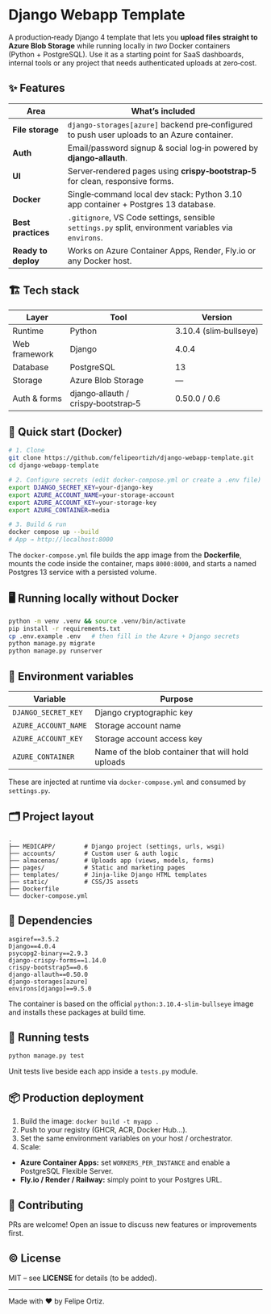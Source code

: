 # Django Webapp Template

A production‑ready Django 4 template that lets you **upload files straight to Azure Blob Storage** while running locally in *two* Docker containers (Python + PostgreSQL). Use it as a starting point for SaaS dashboards, internal tools or any project that needs authenticated uploads at zero‑cost.

## ✨ Features

| Area | What’s included |
|------|-----------------|
| **File storage** | `django‑storages[azure]` backend pre‑configured to push user uploads to an Azure container. |
| **Auth** | Email/password signup & social log‑in powered by **django‑allauth**. |
| **UI** | Server‑rendered pages using **crispy‑bootstrap‑5** for clean, responsive forms. |
| **Docker** | Single‑command local dev stack: Python 3.10 app container + Postgres 13 database. |
| **Best practices** | `.gitignore`, VS Code settings, sensible `settings.py` split, environment variables via `environs`. |
| **Ready to deploy** | Works on Azure Container Apps, Render, Fly.io or any Docker host. |

## 🏗 Tech stack

| Layer | Tool | Version |
|-------|------|---------|
| Runtime | Python | 3.10.4 (slim‑bullseye) |
| Web framework | Django | 4.0.4 |
| Database | PostgreSQL | 13 |
| Storage | Azure Blob Storage | — |
| Auth & forms | django‑allauth / crispy‑bootstrap‑5 | 0.50.0 / 0.6 |

## 🚀 Quick start (Docker)

```bash
# 1. Clone
git clone https://github.com/felipeortizh/django-webapp-template.git
cd django-webapp-template

# 2. Configure secrets (edit docker-compose.yml or create a .env file)
export DJANGO_SECRET_KEY=your-django-key
export AZURE_ACCOUNT_NAME=your-storage-account
export AZURE_ACCOUNT_KEY=your-storage-key
export AZURE_CONTAINER=media

# 3. Build & run
docker compose up --build
# App → http://localhost:8000
```

The `docker-compose.yml` file builds the app image from the **Dockerfile**, mounts the code inside the container, maps `8000:8000`, and starts a named Postgres 13 service with a persisted volume.

## 🖥 Running locally without Docker

```bash
python -m venv .venv && source .venv/bin/activate
pip install -r requirements.txt
cp .env.example .env   # then fill in the Azure + Django secrets
python manage.py migrate
python manage.py runserver
```

## 🔑 Environment variables

| Variable | Purpose |
|----------|---------|
| `DJANGO_SECRET_KEY` | Django cryptographic key |
| `AZURE_ACCOUNT_NAME` | Storage account name |
| `AZURE_ACCOUNT_KEY` | Storage account access key |
| `AZURE_CONTAINER` | Name of the blob container that will hold uploads |

These are injected at runtime via `docker-compose.yml` and consumed by `settings.py`.

## 🗂 Project layout

```
.
├── MEDICAPP/        # Django project (settings, urls, wsgi)
├── accounts/        # Custom user & auth logic
├── almacenas/       # Uploads app (views, models, forms)
├── pages/           # Static and marketing pages
├── templates/       # Jinja‑like Django HTML templates
├── static/          # CSS/JS assets
├── Dockerfile
└── docker-compose.yml
```

## 🧩 Dependencies

```
asgiref==3.5.2
Django==4.0.4
psycopg2-binary==2.9.3
django-crispy-forms==1.14.0
crispy-bootstrap5==0.6
django-allauth==0.50.0
django-storages[azure]
environs[django]==9.5.0
```

The container is based on the official `python:3.10.4-slim-bullseye` image and installs these packages at build time.

## 🧪 Running tests

```bash
python manage.py test
```

Unit tests live beside each app inside a `tests.py` module.

## 📦 Production deployment

1. Build the image: `docker build -t myapp .`
2. Push to your registry (GHCR, ACR, Docker Hub…).
3. Set the same environment variables on your host / orchestrator.
4. Scale:

- **Azure Container Apps:** set `WORKERS_PER_INSTANCE` and enable a PostgreSQL Flexible Server.
- **Fly.io / Render / Railway:** simply point to your Postgres URL.

## 🙌 Contributing

PRs are welcome! Open an issue to discuss new features or improvements first.

## © License

MIT – see **LICENSE** for details (to be added).

---

Made with ❤️ by Felipe Ortiz.
